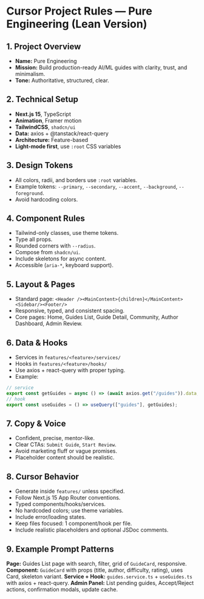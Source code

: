 # Cursor Project Rules — Pure Engineering (Lean Version)

## 1. Project Overview

- **Name:** Pure Engineering
- **Mission:** Build production-ready AI/ML guides with clarity, trust, and minimalism.
- **Tone:** Authoritative, structured, clear.

## 2. Technical Setup

- **Next.js 15**, TypeScript
- **Animation**, Framer motion
- **TailwindCSS**, `shadcn/ui`
- **Data:** axios + @tanstack/react-query
- **Architecture:** Feature-based
- **Light-mode first**, use `:root` CSS variables

## 3. Design Tokens

- All colors, radii, and borders use `:root` variables.
- Example tokens: `--primary`, `--secondary`, `--accent`, `--background`, `--foreground`.
- Avoid hardcoding colors.

## 4. Component Rules

- Tailwind-only classes, use theme tokens.
- Type all props.
- Rounded corners with `--radius`.
- Compose from `shadcn/ui`.
- Include skeletons for async content.
- Accessible (`aria-*`, keyboard support).

## 5. Layout & Pages

- Standard page: `<Header /><MainContent>{children}</MainContent><Sidebar/><Footer/>`
- Responsive, typed, and consistent spacing.
- Core pages: Home, Guides List, Guide Detail, Community, Author Dashboard, Admin Review.

## 6. Data & Hooks

- Services in `features/<feature>/services/`
- Hooks in `features/<feature>/hooks/`
- Use axios + react-query with proper typing.
- Example:

```ts
// service
export const getGuides = async () => (await axios.get("/guides")).data;
// hook
export const useGuides = () => useQuery(["guides"], getGuides);
```

## 7. Copy & Voice

- Confident, precise, mentor-like.
- Clear CTAs: `Submit Guide`, `Start Review`.
- Avoid marketing fluff or vague promises.
- Placeholder content should be realistic.

## 8. Cursor Behavior

- Generate inside `features/` unless specified.
- Follow Next.js 15 App Router conventions.
- Typed components/hooks/services.
- No hardcoded colors; use theme variables.
- Include error/loading states.
- Keep files focused: 1 component/hook per file.
- Include realistic placeholders and optional JSDoc comments.

## 9. Example Prompt Patterns

**Page:** Guides List page with search, filter, grid of `GuideCard`, responsive.
**Component:** `GuideCard` with props (title, author, difficulty, rating), uses Card, skeleton variant.
**Service + Hook:** `guides.service.ts` + `useGuides.ts` with axios + react-query.
**Admin Panel:** List pending guides, Accept/Reject actions, confirmation modals, update cache.

